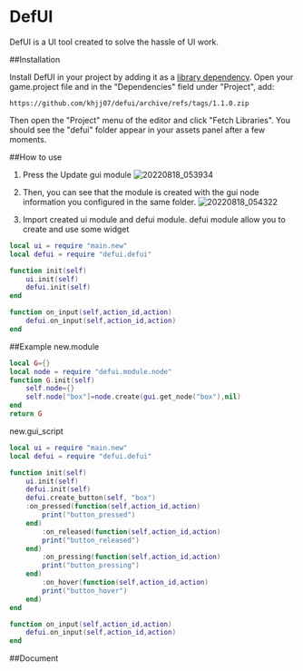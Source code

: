 # DefUI


DefUI is a UI tool created to solve the hassle of UI work.



##Installation

Install DefUI in your project by adding it as a [library dependency](https://www.defold.com/manuals/libraries/). Open your game.project file and in the "Dependencies" field under "Project", add:

```
https://github.com/khjj07/defui/archive/refs/tags/1.1.0.zip
```

Then open the "Project" menu of the editor and click "Fetch Libraries". You should see the "defui" folder appear in your assets panel after a few moments.

##How to use

1. Press the Update gui module
![20220818_053934](https://user-images.githubusercontent.com/57747205/185238722-dd1522b0-9d11-43d1-886b-eb5b5d5e9038.png)

2. Then, you can see that the module is created with the gui node information you configured in the same folder.
![20220818_054322](https://user-images.githubusercontent.com/57747205/185239392-706fd03b-4dcc-40af-9421-40dc24bb4e0b.png)

3. Import created ui module and defui module. defui module allow you to create and use some widget

```lua
local ui = require "main.new"
local defui = require "defui.defui"

function init(self)
    ui.init(self)
    defui.init(self)
end

function on_input(self,action_id,action)
    defui.on_input(self,action_id,action)
end
```

##Example
new.module
```lua
local G={}
local node = require "defui.module.node"
function G.init(self)
	self.node={}
	self.node["box"]=node.create(gui.get_node("box"),nil)
end
return G
```

new.gui_script
```lua
local ui = require "main.new"
local defui = require "defui.defui"

function init(self)
    ui.init(self)
    defui.init(self)
    defui.create_button(self, "box")
	:on_pressed(function(self,action_id,action)
		print("button_pressed")
	end)
        :on_released(function(self,action_id,action)
		print("button_released")
	end)
        :on_pressing(function(self,action_id,action)
		print("button_pressing")
	end)
        :on_hover(function(self,action_id,action)
		print("button_hover")
	end)
end

function on_input(self,action_id,action)
    defui.on_input(self,action_id,action)
end
```


##Document
